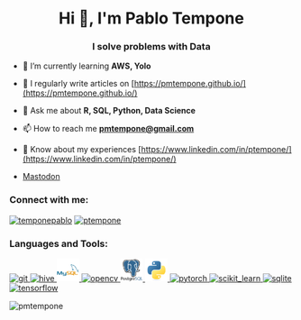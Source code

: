 <h1 align="center">Hi 👋, I'm Pablo Tempone</h1>
<h3 align="center">I solve problems with Data</h3>

- 🌱 I’m currently learning **AWS, Yolo**

- 📝 I regularly write articles on [https://pmtempone.github.io/](https://pmtempone.github.io/)

- 💬 Ask me about **R, SQL, Python, Data Science**

- 📫 How to reach me **pmtempone@gmail.com**

- 📄 Know about my experiences [https://www.linkedin.com/in/ptempone/](https://www.linkedin.com/in/ptempone/)

-  <a rel="me" href="https://mastodon.social/@pmtempone">Mastodon</a>

<h3 align="left">Connect with me:</h3>
<p align="left">
<a href="https://twitter.com/temponepablo" target="blank"><img align="center" src="https://cdn.jsdelivr.net/npm/simple-icons@3.0.1/icons/twitter.svg" alt="temponepablo" height="30" width="40" /></a>
<a href="https://linkedin.com/in/ptempone" target="blank"><img align="center" src="https://cdn.jsdelivr.net/npm/simple-icons@3.0.1/icons/linkedin.svg" alt="ptempone" height="30" width="40" /></a>
</p>

<h3 align="left">Languages and Tools:</h3>
<p align="left"> <a href="https://git-scm.com/" target="_blank"> <img src="https://www.vectorlogo.zone/logos/git-scm/git-scm-icon.svg" alt="git" width="40" height="40"/> </a> <a href="https://hive.apache.org/" target="_blank"> <img src="https://www.vectorlogo.zone/logos/apache_hive/apache_hive-icon.svg" alt="hive" width="40" height="40"/> </a> <a href="https://www.mysql.com/" target="_blank"> <img src="https://raw.githubusercontent.com/devicons/devicon/master/icons/mysql/mysql-original-wordmark.svg" alt="mysql" width="40" height="40"/> </a> <a href="https://opencv.org/" target="_blank"> <img src="https://www.vectorlogo.zone/logos/opencv/opencv-icon.svg" alt="opencv" width="40" height="40"/> </a> <a href="https://www.postgresql.org" target="_blank"> <img src="https://raw.githubusercontent.com/devicons/devicon/master/icons/postgresql/postgresql-original-wordmark.svg" alt="postgresql" width="40" height="40"/> </a> <a href="https://www.python.org" target="_blank"> <img src="https://raw.githubusercontent.com/devicons/devicon/master/icons/python/python-original.svg" alt="python" width="40" height="40"/> </a> <a href="https://pytorch.org/" target="_blank"> <img src="https://www.vectorlogo.zone/logos/pytorch/pytorch-icon.svg" alt="pytorch" width="40" height="40"/> </a> <a href="https://scikit-learn.org/" target="_blank"> <img src="https://upload.wikimedia.org/wikipedia/commons/0/05/Scikit_learn_logo_small.svg" alt="scikit_learn" width="40" height="40"/> </a> <a href="https://www.sqlite.org/" target="_blank"> <img src="https://www.vectorlogo.zone/logos/sqlite/sqlite-icon.svg" alt="sqlite" width="40" height="40"/> </a> <a href="https://www.tensorflow.org" target="_blank"> <img src="https://www.vectorlogo.zone/logos/tensorflow/tensorflow-icon.svg" alt="tensorflow" width="40" height="40"/> </a> </p>

<p><img align="center" src="https://github-readme-stats.vercel.app/api/top-langs?username=pmtempone&show_icons=true&locale=en&layout=compact" alt="pmtempone" /></p>
